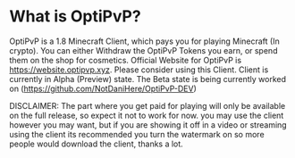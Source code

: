 # What is OptiPvP?
OptiPvP is a 1.8 Minecraft Client, which pays you for playing Minecraft (In crypto). You can either Withdraw the OptiPvP Tokens you earn, or spend them on the shop for cosmetics. Official Website for OptiPvP is https://website.optipvp.xyz. Please consider using this Client. 
Client is currently in Alpha (Preview) state. The Beta state is being currently worked on (https://github.com/NotDaniHere/OptiPvP-DEV)



DISCLAIMER: The part where you get paid for playing will only be available on the full release, so expect it not to work for now.
you may use the client however you may want, but if you are showing it off in a video or streaming using the client its recommended you turn the watermark on so more people would download the client, thanks a lot.
